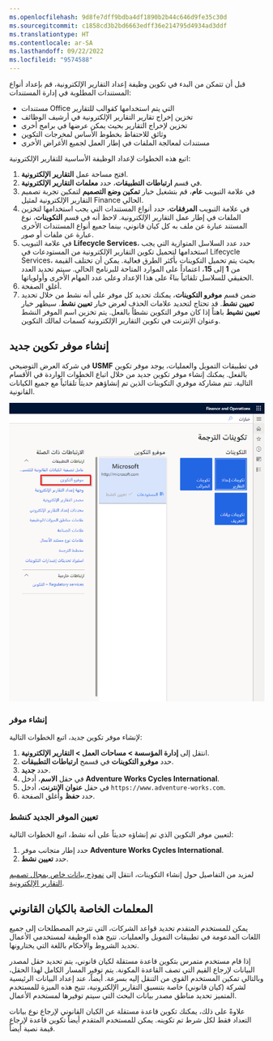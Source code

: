 ```yaml
---
ms.openlocfilehash: 9d8fe7dff9bdba4df1890b2b44c646d9fe35c30d
ms.sourcegitcommit: c1858cd3b2bd6663edff36e214795d4934ad3ddf
ms.translationtype: HT
ms.contentlocale: ar-SA
ms.lasthandoff: 09/22/2022
ms.locfileid: "9574588"
---
```

قبل أن تتمكن من البدء في تكوين وظيفة إعداد التقارير الإلكترونية، قم بإعداد أنواع المستندات المطلوبة في إدارة المستندات:

- مستندات Office التي يتم استخدامها كقوالب للتقارير
- تخزين إخراج تقارير التقارير الإلكترونية في أرشيف الوظائف
- تخزين لإخراج التقارير بحيث يمكن عرضها في برامج أخرى
- وثائق للاحتفاظ بخطوط الأساس لمخرجات التكوين
- مستندات لمعالجة الملفات في إطار العمل لجميع الأغراض الأخرى

اتبع هذه الخطوات لإعداد الوظيفة الأساسية للتقارير الإلكترونية:

1. افتح مساحة عمل **التقارير الإلكترونية**.
2. في قسم **ارتباطات التطبيقات**، حدد **معلمات التقارير الإلكترونية**.
3. في علامة التبويب **عام**، قم بتشغيل خيار **تمكين وضع التصميم** لتمكين تجربة تصميم التقارير الإلكترونية لمثيل Finance الحالي.
4. في علامة التبويب **المرفقات**، حدد أنواع المستندات التي يجب استخدامها لتخزين الملفات في إطار عمل التقارير الإلكترونية. لاحظ أنه في قسم **التكوينات**، نوع المستند عبارة عن ملف به كل كيان قانوني، بينما جميع أنواع المستندات الأخرى عبارة عن ملفات أو صور.
5. في علامة التبويب **Lifecycle Services**، حدد عدد السلاسل المتوازية التي يجب استخدامها لتحميل تكوين التقارير الإلكترونية من المستودعات في Lifecycle Services، بحيث يتم تحميل التكوينات بأكثر الطرق فعالية. يمكن أن تختلف القيمة من **1** إلى **15**، اعتماداً على الموارد المتاحة للبرنامج الحالي. سيتم تحديد العدد الحقيقي للسلاسل تلقائياً بناءً على هذا الإعداد وعلى عدد المهام الأخرى وأولوياتها.
6. أغلق الصفحة.
7. ضمن قسم **موفرو التكوينات**، يمكنك تحديد كل موفر على أنه نشط من خلال تحديد **تعيين نشط**. قد تحتاج لتحديد علامات الحذف لعرض خيار **تعيين نشط**. سيظهر خيار **تعيين نشيط** باهتاً إذا كان موفر التكوين نشطاً بالفعل. يتم تخزين اسم الموفر النشط وعنوان الإنترنت في تكوين التقارير الإلكترونية كسمات لمالك التكوين.

## <a name="create-a-new-configuration-provider"></a>إنشاء موفر تكوين جديد

في شركة العرض التوضيحي **USMF** في تطبيقات التمويل والعمليات، يوجد موفر تكوين بالفعل. يمكنك إنشاء موفر تكوين جديد من خلال اتباع الخطوات الواردة في الأقسام التالية. تتم مشاركة موفري التكوينات الذين تم إنشاؤهم حديثاً تلقائياً مع جميع الكيانات القانونية.

![لقطة شاشة لمساحة عمل التقارير الإلكترونية.](../media/electronic-reporting-workspace.png)

### <a name="create-a-provider"></a>إنشاء موفر

لإنشاء موفر تكوين جديد، اتبع الخطوات التالية:

1. انتقل إلى **إدارة المؤسسة > مساحات العمل > التقارير الإلكترونية**.
2. حدد **موفرو التكوينات** في قسمح **ارتباطات التطبيقات**.
3. حدد **جديد**.
4. في حقل **الاسم**، أدخل **Adventure Works Cycles International**.
5. في حقل **عنوان الإنترنت**، أدخل `https://www.adventure-works.com`.
6. حدد **حفظ** وأغلق الصفحة.

### <a name="set-the-new-provider-as-active"></a>تعيين الموفر الجديد كنشط

لتعيين موفر التكوين الذي تم إنشاؤه حديثاً على أنه نشط، اتبع الخطوات التالية:

1. حدد إطار متجانب موفر **Adventure Works Cycles International**.
1. حدد **تعيين نشط**.

لمزيد من التفاصيل حول إنشاء التكوينات، انتقل إلى [نموذج بيانات خاص بمجال تصميم التقارير الإلكترونية](/dynamics365/fin-ops-core/dev-itpro/analytics/tasks/er-design-domain-specific-data-model-2016-11?azure-portal=true&toc=/dynamics365/commerce/toc.json).

## <a name="legal-entity-specific-parameters"></a>المعلمات الخاصة بالكيان القانوني

يمكن للمستخدم المتقدم تحديد قواعد الشركات، التي تترجم المصطلحات إلى جميع اللغات المدعومة في تطبيقات التمويل والعمليات. تتيح هذه الوظيفة لمستخدمي الأعمال تحديد الشروط والأحكام باللغة التي يختارونها.

إذا قام مستخدم متمرس بتكوين قاعدة مستقلة لكيان قانوني، يتم تحديد حقل لمصدر البيانات لإرجاع القيم التي تصف القاعدة المكونة. يتم توفير المسار الكامل لهذا الحقل، وبالتالي تمكين المستخدم القوي من التنقل إليه بسرعة. أيضاً، عند إعداد البيانات الرئيسية لشركة (كيان قانوني) خاصة بتنسيق التقارير الإلكترونية، تتيح هذه الميزة للمستخدم المتميز تحديد مناطق مصدر بيانات البحث التي سيتم توفيرها لمستخدم الأعمال.

علاوةً على ذلك، يمكنك تكوين قاعدة مستقلة عن الكيان القانوني لإرجاع نوع بيانات التعداد فقط لكل شرط تم تكوينه. يمكن للمستخدم المتقدم أيضاً تكوين قاعدة لإرجاع قيمة نصية أيضاً.
